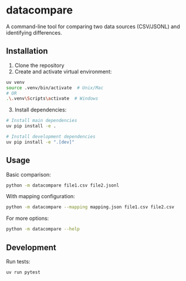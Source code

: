 # datacompare

A command-line tool for comparing two data sources (CSV/JSONL) and identifying differences.

## Installation

1. Clone the repository
2. Create and activate virtual environment:
```bash
uv venv
source .venv/bin/activate  # Unix/Mac
# OR
.\.venv\Scripts\activate  # Windows
```

3. Install dependencies:
```bash
# Install main dependencies
uv pip install -e .

# Install development dependencies
uv pip install -e ".[dev]"
```

## Usage

Basic comparison:
```bash
python -m datacompare file1.csv file2.jsonl
```

With mapping configuration:
```bash
python -m datacompare --mapping mapping.json file1.csv file2.csv
```

For more options:
```bash
python -m datacompare --help
```

## Development

Run tests:
```bash
uv run pytest
```
